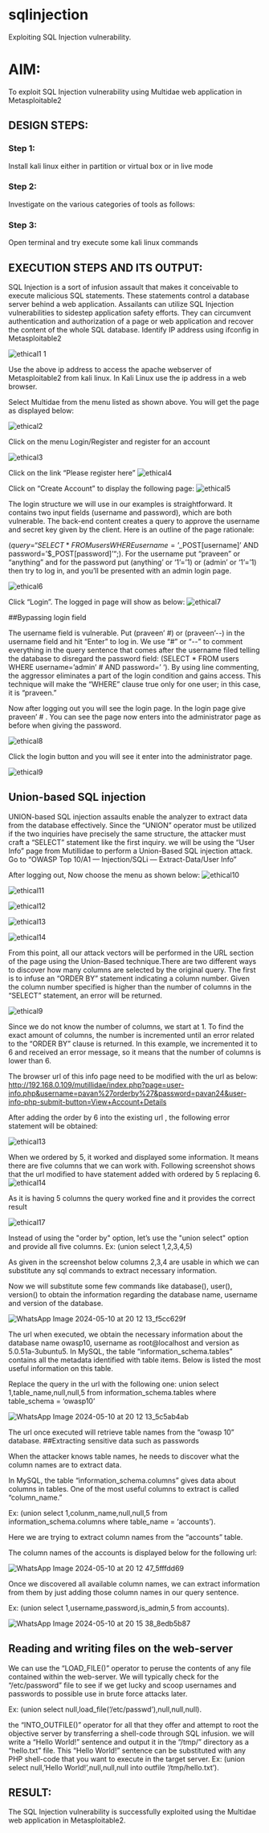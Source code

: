 # sqlinjection
Exploiting SQL Injection vulnerability.

# AIM:
To exploit SQL Injection vulnerability using Multidae web application in Metasploitable2

## DESIGN STEPS:

### Step 1:

Install kali linux either in partition or virtual box or in live mode


### Step 2:

Investigate on the various categories of tools as follows:

### Step 3:

Open terminal and try execute some kali linux commands

## EXECUTION STEPS AND ITS OUTPUT:
SQL Injection is a sort of infusion assault that makes it conceivable to execute malicious SQL statements. These statements control a database server behind a web application. Assailants can utilize SQL Injection vulnerabilities to sidestep application safety efforts. They can circumvent authentication and authorization of a page or web application and recover the content of the whole SQL database. 
Identify IP address using ifconfig in Metasploitable2

![ethical1 1](https://github.com/pavankishore-AIDS/sqlinjection/assets/94154941/6b990826-ffbd-450c-8fa5-9e6331a816b0)

Use the above ip address to access the apache webserver of Metasploitable2 from kali linux. In Kali Linux use the ip address in a web browser.

Select Multidae from the menu listed as shown above. You will get the page as displayed below:

![ethical2](https://github.com/pavankishore-AIDS/sqlinjection/assets/94154941/0d0988e8-c3cc-4170-84c8-80e54d9ace4e)

Click on the menu Login/Register and register for an account

![ethical3](https://github.com/pavankishore-AIDS/sqlinjection/assets/94154941/f17451b1-03b1-455f-8e8f-0b3999866c96)



Click on the link “Please register here”
![ethical4](https://github.com/pavankishore-AIDS/sqlinjection/assets/94154941/7052031d-08db-4ee8-9155-aa2695e9c341)

Click on “Create Account” to display the following page:
![ethical5](https://github.com/pavankishore-AIDS/sqlinjection/assets/94154941/f937f002-802d-43d1-9438-d69670c46ffa)

The login structure we will use in our examples is straightforward. It contains two input fields (username and password), which are both vulnerable. The back-end content creates a query to approve the username and secret key given by the client. Here is an outline of the page rationale:

($query = “SELECT * FROM users WHERE username=’$_POST[username]’ AND password=’$_POST[password]’“;).
 For the username put “praveen” or “anything” and for the password put (anything’ or ‘1’=’1) or (admin’ or ‘1’=’1) then try to log in, and you’ll be presented with an admin login page.

![ethical6](https://github.com/pavankishore-AIDS/sqlinjection/assets/94154941/cf0a18c6-4b8d-47dd-86e1-ed97673e98ff)


Click “Login”. The logged in page will show as below:
![ethical7](https://github.com/pavankishore-AIDS/sqlinjection/assets/94154941/2286b3dd-f34b-4992-a7dc-bcacc47d85ce)




##Bypassing login field

The username field is vulnerable. Put (praveen’ #) or (praveen’--) in the username field and hit “Enter” to log in. We use “#” or “--” to comment everything in the query sentence that comes after the username filed telling the database to disregard the password field: (SELECT * FROM users WHERE username=’admin’ # AND password=’ ‘). By using line commenting, the aggressor eliminates a part of the login condition and gains access. This technique will make the “WHERE” clause true only for one user; in this case, it is “praveen.”

Now after logging out you will see the login page. In the login page give praveen’ # . You can see the page now enters into the administrator page as before when giving the password. 

![ethical8](https://github.com/pavankishore-AIDS/sqlinjection/assets/94154941/372f312d-5a92-4eaf-a003-01dd7f798d9d)


Click the login button and you will see it enter into the administrator page.

![ethical9](https://github.com/pavankishore-AIDS/sqlinjection/assets/94154941/5f3af20f-9437-4529-af28-0936475dab3e)


## Union-based SQL injection
UNION-based SQL injection assaults enable the analyzer to extract data from the database effectively. Since the “UNION” operator must be utilized if the two inquiries have precisely the same structure, the attacker must craft a “SELECT” statement like the first inquiry. 
we will be using the “User Info” page from Mutillidae to perform a Union-Based SQL injection attack. Go to “OWASP Top 10/A1 — Injection/SQLi — Extract-Data/User Info” 

After logging out, Now choose the menu as shown below:
![ethical10](https://github.com/pavankishore-AIDS/sqlinjection/assets/94154941/e9f3c972-5993-4f31-8546-270e5340aa1a)


![ethical11](https://github.com/pavankishore-AIDS/sqlinjection/assets/94154941/f16b12ad-5bf7-4e66-9ff8-a2471375aa12)


![ethical12](https://github.com/pavankishore-AIDS/sqlinjection/assets/94154941/41734882-32c4-4cc6-8a0a-a0361a33f634)

![ethical13](https://github.com/pavankishore-AIDS/sqlinjection/assets/94154941/03df604b-345b-4774-a06d-144892f7e3c7)

![ethical14](https://github.com/pavankishore-AIDS/sqlinjection/assets/94154941/9fc5637f-40dc-4edb-bd6c-8fa3deac5af9)



From this point, all our attack vectors will be performed in the URL section of the page using the Union-Based technique.There are two different ways to discover how many columns are selected by the original query. The first is to infuse an “ORDER BY” statement indicating a column number. Given the column number specified is higher than the number of columns in the “SELECT” statement, an error will be returned.

![ethical9](https://github.com/pavankishore-AIDS/sqlinjection/assets/94154941/0716dd68-a805-4d8b-a892-f9687a96273a)


Since we do not know the number of columns, we start at 1. To find the exact amount of columns, the number is incremented until an error related to the “ORDER BY” clause is returned. In this example, we incremented it to 6 and received an error message, so it means that the number of columns is lower than 6.

The browser url of this info page need to be modified with the url as below:
http://192.168.0.109/mutillidae/index.php?page=user-info.php&username=pavan%27orderby%27&password=pavan24&user-info-php-submit-button=View+Account+Details



After adding the order by 6 into the existing url , the following error statement will be obtained:

![ethical13](https://github.com/pavankishore-AIDS/sqlinjection/assets/94154941/0f27bbd7-c3c4-494f-bacb-e59528574ee5)




When we ordered by 5, it worked and displayed some information. It means there are five columns that we can work with. Following screenshot shows that the url modified to have statement added with ordered by 5 replacing 6.
![ethical14](https://github.com/pavankishore-AIDS/sqlinjection/assets/94154941/844e229e-b145-437a-a1c3-c8b8dac938e6)


 As it is having 5 columns the query worked fine and it provides the correct result

![ethical17](https://github.com/pavankishore-AIDS/sqlinjection/assets/94154941/eed8b292-d49d-4fdc-a65c-de2a267970fc)


Instead of using the "order by" option, let’s use the "union select" option and provide all five columns. Ex: (union select 1,2,3,4,5)


As given in the screenshot below columns 2,3,4 are usable in which we can substitute any sql commands to extract necessary information.

 Now we will substitute some few commands like database(), user(), version() to obtain the information regarding the database name, username and version of the database.

![WhatsApp Image 2024-05-10 at 20 12 13_f5cc629f](https://github.com/pavankishore-AIDS/sqlinjection/assets/94154941/d4d498ba-2687-4c4b-817f-7e46df5a757f)





The url when executed, we obtain the necessary information about the database name owasp10, username as root@localhost and version as 5.0.51a-3ubuntu5.
In MySQL, the table “information_schema.tables” contains all the metadata identified with table items. Below is listed the most useful information on this table.

Replace the query in the url with the following one:
union select 1,table_name,null,null,5 from information_schema.tables where table_schema = ‘owasp10’


![WhatsApp Image 2024-05-10 at 20 12 13_5c5ab4ab](https://github.com/pavankishore-AIDS/sqlinjection/assets/94154941/2f1640db-4fb3-4e1e-91e2-0afe11b30acf)



The url once executed will  retrieve table names from the “owasp 10” database.
##Extracting sensitive data such as passwords 

When the attacker knows table names, he needs to discover what the column names are to extract data.

In MySQL, the table “information_schema.columns” gives data about columns in tables. One of the most useful columns to extract is called “column_name.”

Ex: (union select 1,colunm_name,null,null,5 from information_schema.columns where table_name = ‘accounts’).

Here we are trying to extract column names from the “accounts” table.





The column names of the accounts is displayed below for the following url:


![WhatsApp Image 2024-05-10 at 20 12 47_5fffdd69](https://github.com/pavankishore-AIDS/sqlinjection/assets/94154941/b7114103-1e21-42a6-8aaf-1b03598b408f)






Once we discovered all available column names, we can extract information from them by just adding those column names in our query sentence.

Ex: (union select 1,username,password,is_admin,5 from accounts).

![WhatsApp Image 2024-05-10 at 20 15 38_8edb5b87](https://github.com/pavankishore-AIDS/sqlinjection/assets/94154941/bcdf89f9-6a28-49a4-beda-74941a31a3cf)




## Reading and writing files on the web-server
We can use the “LOAD_FILE()” operator to peruse the contents of any file contained within the web-server. We will typically check for the “/etc/password” file to see if we get lucky and scoop usernames and passwords to possible use in brute force attacks later.

Ex: (union select null,load_file(‘/etc/passwd’),null,null,null).



the “INTO_OUTFILE()” operator for all that they offer and attempt to root the objective server by transferring a shell-code through SQL infusion. we will write a “Hello World!” sentence and output it in the “/tmp/” directory as a “hello.txt” file. This “Hello World!” sentence can be substituted with any PHP shell-code that you want to execute in the target server.
Ex: (union select null,’Hello World!’,null,null,null into outfile ‘/tmp/hello.txt’).




## RESULT:
The SQL Injection vulnerability is successfully exploited using the Multidae web application in Metasploitable2.

